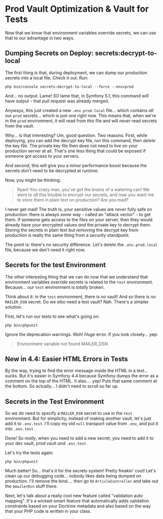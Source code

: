 # Prod Vault Optimization & Vault for Tests

Now that we know that environment variables override secrets, we can use that
to our advantage in two ways.

## Dumping Secrets on Deploy: secrets:decrypt-to-local

The first thing is that, during deployment, we can dump our production secrets
into a local file. Check it out. Run:

```terminal
php bin/console secrets:decrypt-to-local --force --env=prod
```

And... no output. Lame! *SO* lame that, in Symfony 5.1, this command *will* have
output - that pull request was already merged.

Anyways, this just created a new `.env.prod.local` file... which contains *all*
our `prod` secrets... which is just one right now. This means that, when we're in
the `prod` environment, it will read from *this* file and will *never* read secrets
from the vault.

Why... is that interesting? Um, good question. Two reasons. First, while deploying,
you can add the decrypt key file, run this command, then *delete* the key file.
The private key file then does not need to live on your production server at all.
That's one less thing that could be exposed if someone got access to your servers.

And second, this will give you a *minor* performance boost because the secrets
don't need to be decrypted at runtime.

Now, you might be thinking:

> Ryan! You crazy man, you've got the brains of a watering can! We went to *all*
> this trouble to encrypt our secrets, and now you want me to store them in
> plain text on production? Are you mad?

I never get mad! The truth is, your sensitive values are *never* fully safe on
production: there is always *some* way - called an "attack vector" - to get them.
If someone gets access to the files on your server, then they would already have
your encrypted values *and* the private key to decrypt them. Storing the secrets in
plain text but *removing* the decrypt key from production is really the same thing
from a security standpoint.

The point is: there's no security difference. Let's delete the `.env.prod.local`
file, because we don't need it right now.

## Secrets for the test Environment

The *other* interesting thing that we can do now that we understand that environment
variables override secrets is related to the `test` environment. Because... our
`test` environment is *totally* broken.

Think about it: in the `test` environment, there is *no* vault! And so there is
*no* `MAILER_DSN` secret. Do we *also* need a test vault? Nah. There's a simpler
solution.

First, let's *run* our tests to see what's going on:

```terminal
php bin/phpunit
```

Ignore the deprecation warnings. Woh! *Huge* error. If you look closely... yep:

> Environment variable not found MAILER_DSN

## New in 4.4: Easier HTML Errors in Tests

By the way, trying to find the error message inside the HTML in a test... *sucks*.
But it's easier in Symfony 4.4 because Symfony dumps the error as a comment on the
top of the HTML. It also.... yep! Puts that same comment at the bottom. So actually...
I didn't need to scroll so far up.

## Secrets in the Test Environment

So we *do* need to specify a `MAILER_DSN` secret to use in the `test` environment.
But for simplicity, instead of making another vault, let's just add it to `.env.test`.
I'll copy my old `null` transport value from `.env`, and put it into `.env.test`.

Done! So *really*, when you need to add a new secret, you need to add it to your
dev vault, prod vault *and* `.env.test`.

Let's try the tests again:

```terminal
php bin/phpunit
```

Much better! So... that's it for the secrets system! Pretty freakin' cool! Let's
clean up our debugging code... nobody likes data being dumped on production. I'll
remove the bind.... then go to `ArticleController` and take out the `$mailerDsn`
stuff there.

Next, let's talk about a really cool new feature called "validation auto mapping".
It's a wicked-smart feature that automatically adds validation constraints based
on your Doctrine metadata and also based on the way that your PHP code is written
in your class.
